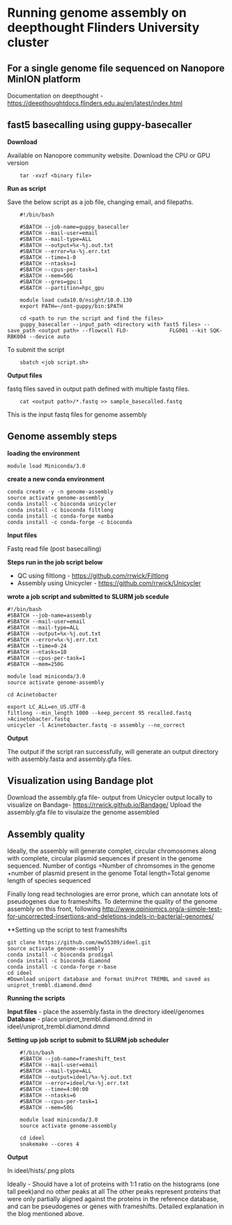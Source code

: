 # Running genome assembly on deepthought Flinders University cluster
## For a single genome file sequenced on Nanopore MinION platform

Documentation on deepthought - https://deepthoughtdocs.flinders.edu.au/en/latest/index.html

## fast5 basecalling using guppy-basecaller 

**Download** 

Available on Nanopore community website. Download the CPU or GPU version

        tar -xvzf <binary file>

**Run as script**

Save the below script as a job file, changing email, and filepaths. 

        #!/bin/bash

        #SBATCH --job-name=guppy_basecaller
        #SBATCH --mail-user=email
        #SBATCH --mail-type=ALL
        #SBATCH --output=%x-%j.out.txt
        #SBATCH --error=%x-%j.err.txt
        #SBATCH --time=1-0
        #SBATCH --ntasks=1
        #SBATCH --cpus-per-task=1
        #SBATCH --mem=50G
        #SBATCH --gres=gpu:1
        #SBATCH --partition=hpc_gpu

        module load cuda10.0/nsight/10.0.130
        export PATH=~/ont-guppy/bin:$PATH

        cd <path to run the script and find the files>
        guppy_basecaller --input_path <directory with fast5 files> --save_path <output path> --flowcell FLO-             FLG001 --kit SQK-RBK004 --device auto

To submit the script 

        sbatch <job script.sh>
        
**Output files**

fastq files saved in output path defined with multiple fastq files.

        cat <output path>/*.fastq >> sample_basecalled.fastq 
        
This is the input fastq files for genome assembly

## Genome assembly steps

**loading the environment**

    module load Miniconda/3.0

**create a new conda environment**

    conda create -y -n genome-assembly
    source activate genome-assembly
    conda install -c bioconda unicycler
    conda install -c bioconda filtlong
    conda install -c conda-forge mamba
    conda install -c conda-forge -c bioconda
  
**Input files** 

Fastq read file (post basecalling)

**Steps run in the job script below**
- QC using filtlong - https://github.com/rrwick/Filtlong
- Assembly using Unicycler - https://github.com/rrwick/Unicycler

**wrote a job script and submitted to SLURM job scedule** 

    #!/bin/bash
    #SBATCH --job-name=assembly
    #SBATCH --mail-user=email
    #SBATCH --mail-type=ALL
    #SBATCH --output=%x-%j.out.txt
    #SBATCH --error=%x-%j.err.txt
    #SBATCH --time=0-24
    #SBATCH --ntasks=10
    #SBATCH --cpus-per-task=1
    #SBATCH --mem=250G

    module load miniconda/3.0 
    source activate genome-assembly

    cd Acinetobacter

    export LC_ALL=en_US.UTF-8
    filtlong --min_length 1000 --keep_percent 95 recalled.fastq >Acinetobacter.fastq 
    unicycler -l Acinetobacter.fastq -o assembly --no_correct 
    
**Output** 

The output if the script ran successfully, will generate an output directory with assembly.fasta and assembly.gfa files.

## Visualization using Bandage plot
Download the assembly.gfa file- output from Unicycler output locally to visualize on Bandage- https://rrwick.github.io/Bandage/
Upload the assembly.gfa file to visulaize the genome assembled


## Assembly quality
Ideally, the assembly will generate complet, circular chromosomes along with complete, circular plasmid sequences if present in the genome sequenced. 
Number of contigs =Number of chromsomes in the genome +number of plasmid present in the genome 
Total length=Total genome length of species sequenced 

Finally long read technologies are error prone, which can annotate lots of pseudogenes due to frameshifts. To determine the quality of the genome assembly on this front, following http://www.opiniomics.org/a-simple-test-for-uncorrected-insertions-and-deletions-indels-in-bacterial-genomes/

**Setting up the script to test frameshifts

    git clone https://github.com/mw55309/ideel.git
    source activate genome-assembly
    conda install -c bioconda prodigal
    conda install -c bioconda diamond
    conda install -c conda-forge r-base
    cd ideel
    #Download uniport database and format UniProt TREMBL and saved as uniprot_trembl.diamond.dmnd

**Running the scripts**

**Input files** - place the assembly.fasta in the directory ideel/genomes
**Database** - place uniprot_trembl.diamond.dmnd in ideel/uniprot_trembl.diamond.dmnd

**Setting up job script to submit to SLURM job scheduler**

        #!/bin/bash
        #SBATCH --job-name=frameshift_test
        #SBATCH --mail-user=email
        #SBATCH --mail-type=ALL
        #SBATCH --output=ideel/%x-%j.out.txt
        #SBATCH --error=ideel/%x-%j.err.txt
        #SBATCH --time=4:00:00
        #SBATCH --ntasks=6
        #SBATCH --cpus-per-task=1
        #SBATCH --mem=50G

        module load miniconda/3.0 
        source activate genome-assembly

        cd ideel
        snakemake --cores 4
    
**Output**

In ideel/hists/<output filename>.png plots

Ideally - Should have a lot of proteins with 1:1 ratio on the histograms (one tall peek)and no other peaks at all
The other peaks represent proteins that were only partially aligned against the proteins in the reference database, and can be pseudogenes or genes with frameshifts. Detailed explanation in the blog mentioned above.





